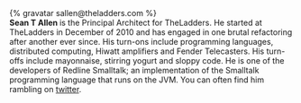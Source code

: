 <div class="profile-container">
  <div class="profile-thumb">
    {% gravatar sallen@theladders.com %}
  </div>
  <div class="profile-content">
    <strong>Sean T Allen </strong> is the Principal Architect for TheLadders. He started at TheLadders in December of 2010 and has engaged in one brutal refactoring after another ever since. His turn-ons include programming languages, distributed computing, Hiwatt amplifiers and Fender Telecasters. His turn-offs include mayonnaise, stirring yogurt and sloppy code. He is one of the developers of Redline Smalltalk; an implementation of the Smalltalk programming language that runs on the JVM. You can often find him rambling on <a href="https://twitter.com/SeanTAllen">twitter</a>.
  </div>
</div>
